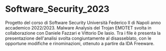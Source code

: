 # Software_Security_2023

Progetto del corso di Software Security Università Federico II di Napoli anno accademico 2022/2023. 
Malware Analysis del Trojan EMOTET svolta in collaborazione con Daniele Fazzari e Vittorio De Iasio. 
Tra i file è presenta la presentazione dell'analisi svolta congiuntamente al disasseblato, con le opportune modifiche e rinominazioni, ottenuto a partire da IDA Freeware.
